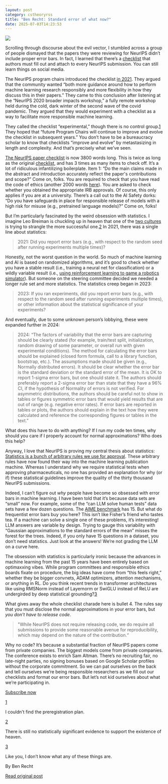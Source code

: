 ```yaml
---
layout: post
category: cstheoryrss
title: "Ben Recht: Standard error of what now?"
date: 2025-07-03T14:23:53
---
```


[![](https://substackcdn.com/image/fetch/$s_!gTgG!,w_1456,c_limit,f_auto,q_auto:good,fl_progressive:steep/https%3A%2F%2Fsubstack-post-media.s3.amazonaws.com%2Fpublic%2Fimages%2Fe477d1e0-64c9-4d2a-991f-441f3a12485d_1100x219.jpeg)](https://substackcdn.com/image/fetch/$s_!gTgG!,f_auto,q_auto:good,fl_progressive:steep/https%3A%2F%2Fsubstack-post-media.s3.amazonaws.com%2Fpublic%2Fimages%2Fe477d1e0-64c9-4d2a-991f-441f3a12485d_1100x219.jpeg)

Scrolling through discourse about the evil vector, I stumbled across a group of people dismayed that the papers they were reviewing for NeurIPS didn’t include proper error bars. In fact, I learned that there’s a [checklist](https://neurips.cc/public/guides/PaperChecklist) that authors must fill out and attach to every NeurIPS submission. You can still learn things on social media.

The NeurIPS program chairs introduced the checklist [in 2021](https://blog.neurips.cc/2021/03/26/introducing-the-neurips-2021-paper-checklist/). They argued that the community wanted “both more guidance around how to perform machine learning research responsibly and more flexibility in how they discuss this in their papers.” They came to this conclusion after listening at the “NeurIPS 2020 broader impacts workshop,” a fully remote workshop held during the cold, dark winter of the second wave of the covid pandemic. They argued that they would experiment with a checklist as a way to facilitate more responsible machine learning.

They called the checklist “experimental,” though there is no control group.[1](https://theory.report/atom.xml#footnote-1) They hoped that “future Program Chairs will continue to improve and evolve the checklist in subsequent years.” You don’t have to be a bureaucracy scholar to know that checklists “improve and evolve” by metastasizing in length and complexity. And that’s precisely what we’ve seen.

[The NeurIPS paper checklist](https://neurips.cc/public/guides/PaperChecklist) is now 3800 words long. This is twice as long as the original [checklist](https://neurips.cc/Conferences/2021/PaperInformation/PaperChecklist), and has 3 times as many items to check off. It’s a lot of ridiculous infantilizing boilerplate. Item 1: “Do the main claims made in the abstract and introduction accurately reflect the paper's contributions and scope?” Come on, folks. You are required to check that you have read the code of ethics (another 2000 words [here](https://neurips.cc/public/EthicsGuidelines)). You are asked to check whether you obtained the appropriate IRB approvals. Of course, this only applies if you are at a university. There’s a call out to the AI Safety dorks: “Do you have safeguards in place for responsible release of models with a high risk for misuse (e.g., pretrained language models)?” Come on, folks!

But I’m particularly fascinated by the weird obsession with statistics. I imagine Leo Breiman is chuckling up in heaven that one of the [two cultures](https://projecteuclid.org/journals/statistical-science/volume-16/issue-3/Statistical-Modeling--The-Two-Cultures-with-comments-and-a/10.1214/ss/1009213726.full) is trying to strangle the more successful one.[2](https://theory.report/atom.xml#footnote-2) In 2021, there was a single line about statistics:

> 2021: Did you report error bars (e.g., with respect to the random seed after running experiments multiple times)?

Honestly, not the worst question in the world. So much of machine learning and AI is based on randomized algorithms, and it’s good to check whether you have a stable result (i.e., training a neural net for classification) or a wildly variable result (i.e., [using reinforcement learning to game a robotics simulator](https://arxiv.org/abs/1709.06560)). But someone on the steering committee decided we needed a longer rule set and more statistics. The statistics creep began in 2023:

> 2023: If you ran experiments, did you report error bars (e.g., with respect to the random seed after running experiments multiple times), or other information about the statistical significance of your experiments?

And eventually, due to some unknown person’s lobbying, these were expanded further in 2024:

> 2024: “The factors of variability that the error bars are capturing should be clearly stated (for example, train/test split, initialization, random drawing of some parameter, or overall run with given experimental conditions). The method for calculating the error bars should be explained (closed form formula, call to a library function, bootstrap, etc.). The assumptions made should be given (e.g., Normally distributed errors). It should be clear whether the error bar is the standard deviation or the standard error of the mean. It is OK to report 1-sigma error bars, but one should state it. The authors should preferably report a 2-sigma error bar than state that they have a 96% CI, if the hypothesis of Normality of errors is not verified. For asymmetric distributions, the authors should be careful not to show in tables or figures symmetric error bars that would yield results that are out of range (e.g. negative error rates). If error bars are reported in tables or plots, the authors should explain in the text how they were calculated and reference the corresponding figures or tables in the text.”

What does this have to do with anything? If I run my code ten times, why should you care if I properly account for normal approximations? Who does this help?

Anyway, I love that NeurIPS is proving my central thesis about statistics: [Statistics is a bunch of arbitrary rules we use for approval](https://arxiv.org/abs/2501.03457). These arbitrary rules have now found their way into the machine learning publication machine. Whereas I understand why we require statistical tests when approving pharmaceuticals, no one has provided an explanation for why (or if) these statistical guidelines improve the quality of the thirty thousand NeurIPS submissions.

Indeed, I can’t figure out *why* people have become so obsessed with error bars in machine learning. I have been told that it’s because data sets are “small” now. For example, some of the “can LLM solve human tests” data sets have a few dozen questions. The [AIME benchmark](https://www.vals.ai/benchmarks/aime-2025-03-11) has 15. But what do frequentist error bars buy you here? This isn’t like Fisher’s friend who tastes tea. If a machine can solve a single one of these problems, it’s interesting! LLM answers are variable by design. Trying to gauge this variability with “Gaussian approximations to the standard errors of the mean” misses the forest for the trees. Indeed, if you only have 15 questions in a dataset, you don’t need statistics. Just look at the answers! We’re not grading the LLM on a curve here.

The obsession with statistics is particularly ironic because the advances in machine learning from the past 15 years have been entirely based on optimaxxing vibes. While program committees and responsible ethics boards fixate on procedure, the big ideas have come from “this feels right,” whether they be bigger convnets, ADAM optimizers, attention mechanisms, or anything in RL. Do you think recent trends in transformer architectures like using RMSNorm instead of Layernorm or SwiGLU instead of ReLU are undergirded by deep statistical grounding?[3](https://theory.report/atom.xml#footnote-3)

What gives away the whole checklist charade here is bullet 4. The rules say that you must disclose the normal approximations in your error bars, but *you don’t have to release code*.

> "While NeurIPS does not require releasing code, we do require all submissions to provide some reasonable avenue for reproducibility, which may depend on the nature of the contribution.“

Why no code? It’s because a substantial fraction of NeurIPS papers come from private companies. The biggest models come from private companies. The conference exists to enrich Sam Altman. There’s no recruiting fair, no late-night parties, no signing bonuses based on Google Scholar profiles without the corporate commitment. So we can pat ourselves on the back and tell ourselves we’re being responsible researchers as we fill out our checklists and format our error bars. But let’s not kid ourselves about what we’re participating in.

[Subscribe now](https://www.argmin.net/subscribe)

[1](https://theory.report/atom.xml#footnote-anchor-1)

I couldn’t find the preregistration plan.

[2](https://theory.report/atom.xml#footnote-anchor-2)

There is still no statistically significant evidence to support the existence of heaven.

[3](https://theory.report/atom.xml#footnote-anchor-3)

Like you, I don’t know what any of these things are.

By Ben Recht

[Read original post](https://www.argmin.net/p/standard-error-of-what-now)
